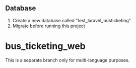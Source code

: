 ## Database

1. Create a new database called "test_laravel_busticketing"
2. Migrate before running this project

# bus_ticketing_web
This is a separate branch only for multi-language purposes.

